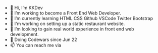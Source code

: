 - 👋 Hi, I’m KKDev
- 👀 I’m working to become a Front End Web Developer.
- 🌱 I’m currently learning HTML CSS Github VSCode Twitter Bootstrap
- :school_satchel: I'm working on setting up a static restaurant website.
- 💞️ I’m looking to gain real world experience in front end web development.
- 🌱 Doing Codewars since Jun 22
- 📫 You can reach me via 

<!---
[kwong148/kwong148](https://github.com/kk-dev-fe/) is a ✨ special ✨ repository because its `README.md` (this file) appears on your GitHub profile.
You can click the Preview link to take a look at your changes.
--->
